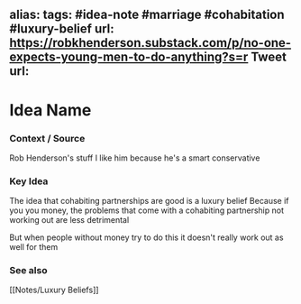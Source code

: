 alias: 
tags: #idea-note #marriage #cohabitation #luxury-belief
url: https://robkhenderson.substack.com/p/no-one-expects-young-men-to-do-anything?s=r
Tweet url: 
---
# Idea Name

### Context / Source

Rob Henderson's stuff
I like him because he's a smart conservative

### Key Idea

The idea that cohabiting partnerships are good is a luxury belief
Because if you you money, the problems that come with a cohabiting partnership not working out are less detrimental

But when people without money try to do this it doesn't really work out as well for them

### See also

[[Notes/Luxury Beliefs]]